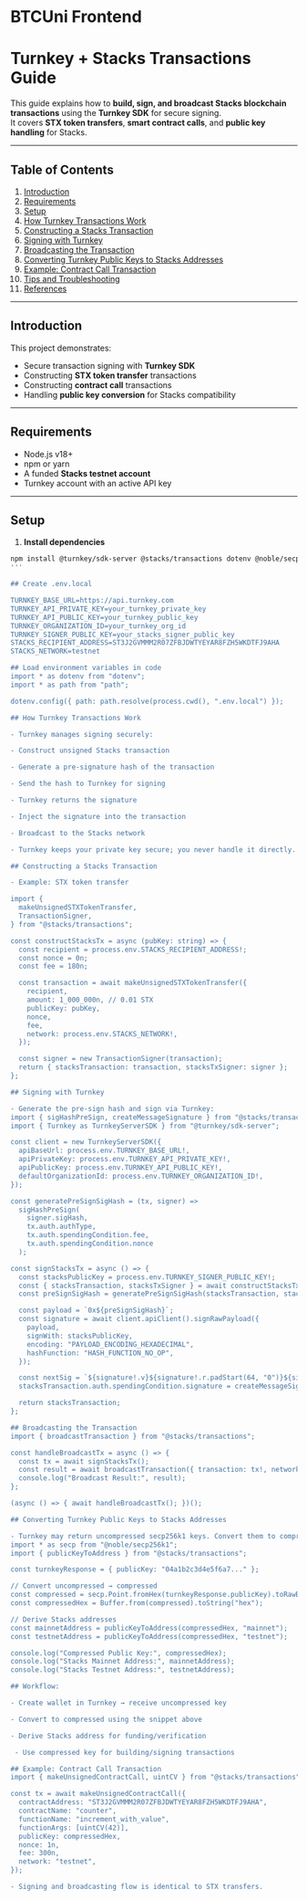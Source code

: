 # BTCUni Frontend

# Turnkey + Stacks Transactions Guide

This guide explains how to **build, sign, and broadcast Stacks blockchain transactions** using the **Turnkey SDK** for secure signing.  
It covers **STX token transfers**, **smart contract calls**, and **public key handling** for Stacks.

---

## Table of Contents

1. [Introduction](#introduction)
2. [Requirements](#requirements)
3. [Setup](#setup)
4. [How Turnkey Transactions Work](#how-turnkey-transactions-work)
5. [Constructing a Stacks Transaction](#constructing-a-stacks-transaction)
6. [Signing with Turnkey](#signing-with-turnkey)
7. [Broadcasting the Transaction](#broadcasting-the-transaction)
8. [Converting Turnkey Public Keys to Stacks Addresses](#converting-turnkey-public-keys-to-stacks-addresses)
9. [Example: Contract Call Transaction](#example-contract-call-transaction)
10. [Tips and Troubleshooting](#tips-and-troubleshooting)
11. [References](#references)

---

## Introduction

This project demonstrates:

- Secure transaction signing with **Turnkey SDK**
- Constructing **STX token transfer** transactions
- Constructing **contract call** transactions
- Handling **public key conversion** for Stacks compatibility

---

## Requirements

- Node.js v18+
- npm or yarn
- A funded **Stacks testnet account**
- Turnkey account with an active API key

---

## Setup

1. **Install dependencies**

```bash
npm install @turnkey/sdk-server @stacks/transactions dotenv @noble/secp256k1
'''

## Create .env.local

TURNKEY_BASE_URL=https://api.turnkey.com
TURNKEY_API_PRIVATE_KEY=your_turnkey_private_key
TURNKEY_API_PUBLIC_KEY=your_turnkey_public_key
TURNKEY_ORGANIZATION_ID=your_turnkey_org_id
TURNKEY_SIGNER_PUBLIC_KEY=your_stacks_signer_public_key
STACKS_RECIPIENT_ADDRESS=ST3J2GVMMM2R07ZFBJDWTYEYAR8FZH5WKDTFJ9AHA
STACKS_NETWORK=testnet

## Load environment variables in code
import * as dotenv from "dotenv";
import * as path from "path";

dotenv.config({ path: path.resolve(process.cwd(), ".env.local") });

## How Turnkey Transactions Work

- Turnkey manages signing securely:

- Construct unsigned Stacks transaction

- Generate a pre-signature hash of the transaction

- Send the hash to Turnkey for signing

- Turnkey returns the signature

- Inject the signature into the transaction

- Broadcast to the Stacks network

- Turnkey keeps your private key secure; you never handle it directly.

## Constructing a Stacks Transaction

- Example: STX token transfer

import {
  makeUnsignedSTXTokenTransfer,
  TransactionSigner,
} from "@stacks/transactions";

const constructStacksTx = async (pubKey: string) => {
  const recipient = process.env.STACKS_RECIPIENT_ADDRESS!;
  const nonce = 0n;
  const fee = 180n;

  const transaction = await makeUnsignedSTXTokenTransfer({
    recipient,
    amount: 1_000_000n, // 0.01 STX
    publicKey: pubKey,
    nonce,
    fee,
    network: process.env.STACKS_NETWORK!,
  });

  const signer = new TransactionSigner(transaction);
  return { stacksTransaction: transaction, stacksTxSigner: signer };
};

## Signing with Turnkey

- Generate the pre-sign hash and sign via Turnkey:
import { sigHashPreSign, createMessageSignature } from "@stacks/transactions";
import { Turnkey as TurnkeyServerSDK } from "@turnkey/sdk-server";

const client = new TurnkeyServerSDK({
  apiBaseUrl: process.env.TURNKEY_BASE_URL!,
  apiPrivateKey: process.env.TURNKEY_API_PRIVATE_KEY!,
  apiPublicKey: process.env.TURNKEY_API_PUBLIC_KEY!,
  defaultOrganizationId: process.env.TURNKEY_ORGANIZATION_ID!,
});

const generatePreSignSigHash = (tx, signer) =>
  sigHashPreSign(
    signer.sigHash,
    tx.auth.authType,
    tx.auth.spendingCondition.fee,
    tx.auth.spendingCondition.nonce
  );

const signStacksTx = async () => {
  const stacksPublicKey = process.env.TURNKEY_SIGNER_PUBLIC_KEY!;
  const { stacksTransaction, stacksTxSigner } = await constructStacksTx(stacksPublicKey);
  const preSignSigHash = generatePreSignSigHash(stacksTransaction, stacksTxSigner);

  const payload = `0x${preSignSigHash}`;
  const signature = await client.apiClient().signRawPayload({
    payload,
    signWith: stacksPublicKey,
    encoding: "PAYLOAD_ENCODING_HEXADECIMAL",
    hashFunction: "HASH_FUNCTION_NO_OP",
  });

  const nextSig = `${signature!.v}${signature!.r.padStart(64, "0")}${signature!.s.padStart(64, "0")}`;
  stacksTransaction.auth.spendingCondition.signature = createMessageSignature(nextSig);

  return stacksTransaction;
};

## Broadcasting the Transaction
import { broadcastTransaction } from "@stacks/transactions";

const handleBroadcastTx = async () => {
  const tx = await signStacksTx();
  const result = await broadcastTransaction({ transaction: tx!, network: process.env.STACKS_NETWORK! });
  console.log("Broadcast Result:", result);
};

(async () => { await handleBroadcastTx(); })();

## Converting Turnkey Public Keys to Stacks Addresses

- Turnkey may return uncompressed secp256k1 keys. Convert them to compressed format to derive a Stacks address:
import * as secp from "@noble/secp256k1";
import { publicKeyToAddress } from "@stacks/transactions";

const turnkeyResponse = { publicKey: "04a1b2c3d4e5f6a7..." };

// Convert uncompressed → compressed
const compressed = secp.Point.fromHex(turnkeyResponse.publicKey).toRawBytes(true);
const compressedHex = Buffer.from(compressed).toString("hex");

// Derive Stacks addresses
const mainnetAddress = publicKeyToAddress(compressedHex, "mainnet");
const testnetAddress = publicKeyToAddress(compressedHex, "testnet");

console.log("Compressed Public Key:", compressedHex);
console.log("Stacks Mainnet Address:", mainnetAddress);
console.log("Stacks Testnet Address:", testnetAddress);

## Workflow:

- Create wallet in Turnkey → receive uncompressed key

- Convert to compressed using the snippet above

- Derive Stacks address for funding/verification

 - Use compressed key for building/signing transactions

## Example: Contract Call Transaction
import { makeUnsignedContractCall, uintCV } from "@stacks/transactions";

const tx = await makeUnsignedContractCall({
  contractAddress: "ST3J2GVMMM2R07ZFBJDWTYEYAR8FZH5WKDTFJ9AHA",
  contractName: "counter",
  functionName: "increment_with_value",
  functionArgs: [uintCV(42)],
  publicKey: compressedHex,
  nonce: 1n,
  fee: 300n,
  network: "testnet",
});

- Signing and broadcasting flow is identical to STX transfers.

